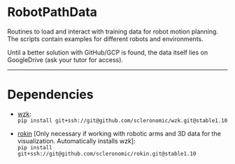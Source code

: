 # RobotPathData

Routines to load and interact with training data for robot motion planning.
The scripts contain examples for different robots and environments.

Until a better solution with GitHub/GCP is found, the data itself lies on GoogleDrive (ask your tutor for access).

---
# Dependencies
* [wzk](https://github.com/scleronomic/wzk):   
`pip install git+ssh://git@github.com/scleronomic/wzk.git@stable1.10`


* [rokin](https://github.com/scleronomic/rokin) [Only necessary if working with robotic arms and 3D data for the 
  visualization. 
Automatically installs wzk]:   
`pip install git+ssh://git@github.com/scleronomic/rokin.git@stable1.10`